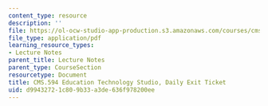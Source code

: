 ```yaml
---
content_type: resource
description: ''
file: https://ol-ocw-studio-app-production.s3.amazonaws.com/courses/cms-594-education-technology-studio-spring-2019/d99432721c809b33a3de636f978200ee_MITCMS_594S19_exit.pdf
file_type: application/pdf
learning_resource_types:
- Lecture Notes
parent_title: Lecture Notes
parent_type: CourseSection
resourcetype: Document
title: CMS.594 Education Technology Studio, Daily Exit Ticket
uid: d9943272-1c80-9b33-a3de-636f978200ee
---
```

